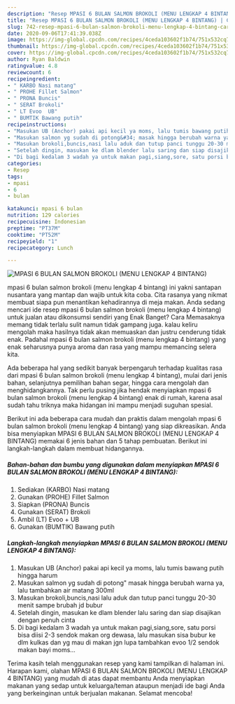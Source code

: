 ```yaml
---
description: "Resep MPASI 6 BULAN SALMON BROKOLI (MENU LENGKAP 4 BINTANG) | Cara Mengolah MPASI 6 BULAN SALMON BROKOLI (MENU LENGKAP 4 BINTANG) Yang Mudah Dan Praktis"
title: "Resep MPASI 6 BULAN SALMON BROKOLI (MENU LENGKAP 4 BINTANG) | Cara Mengolah MPASI 6 BULAN SALMON BROKOLI (MENU LENGKAP 4 BINTANG) Yang Mudah Dan Praktis"
slug: 742-resep-mpasi-6-bulan-salmon-brokoli-menu-lengkap-4-bintang-cara-mengolah-mpasi-6-bulan-salmon-brokoli-menu-lengkap-4-bintang-yang-mudah-dan-praktis
date: 2020-09-06T17:41:39.038Z
image: https://img-global.cpcdn.com/recipes/4ceda103602f1b74/751x532cq70/mpasi-6-bulan-salmon-brokoli-menu-lengkap-4-bintang-foto-resep-utama.jpg
thumbnail: https://img-global.cpcdn.com/recipes/4ceda103602f1b74/751x532cq70/mpasi-6-bulan-salmon-brokoli-menu-lengkap-4-bintang-foto-resep-utama.jpg
cover: https://img-global.cpcdn.com/recipes/4ceda103602f1b74/751x532cq70/mpasi-6-bulan-salmon-brokoli-menu-lengkap-4-bintang-foto-resep-utama.jpg
author: Ryan Baldwin
ratingvalue: 4.8
reviewcount: 6
recipeingredient:
- " KARBO Nasi matang"
- " PROHE Fillet Salmon"
- " PRONA Buncis"
- " SERAT Brokoli"
- " LT Evoo  UB"
- " BUMTIK Bawang putih"
recipeinstructions:
- "Masukan UB (Anchor) pakai api kecil ya moms, lalu tumis bawang putih hingga harum"
- "Masukan salmon yg sudah di potong&#34; masak hingga berubah warna ya, lalu tambahkan air matang 300ml"
- "Masukan brokoli,buncis,nasi lalu aduk dan tutup panci tunggu 20-30 menit sampe brubah jd bubur"
- "Setelah dingin, masukan ke dlam blender lalu saring dan siap disajikan dengan penuh cinta"
- "Di bagi kedalam 3 wadah ya untuk makan pagi,siang,sore, satu porsi bisa diisi 2-3 sendok makan org dewasa, lalu masukan sisa bubur ke dlm kulkas dan yg mau di makan jgn lupa tambahkan evoo 1/2 sendok makan bayi moms..."
categories:
- Resep
tags:
- mpasi
- 6
- bulan

katakunci: mpasi 6 bulan 
nutrition: 129 calories
recipecuisine: Indonesian
preptime: "PT37M"
cooktime: "PT52M"
recipeyield: "1"
recipecategory: Lunch

---
```



![MPASI 6 BULAN SALMON BROKOLI (MENU LENGKAP 4 BINTANG)](https://img-global.cpcdn.com/recipes/4ceda103602f1b74/751x532cq70/mpasi-6-bulan-salmon-brokoli-menu-lengkap-4-bintang-foto-resep-utama.jpg)


mpasi 6 bulan salmon brokoli (menu lengkap 4 bintang) ini yakni santapan nusantara yang mantap dan wajib untuk kita coba. Cita rasanya yang nikmat membuat siapa pun menantikan kehadirannya di meja makan.
Anda sedang mencari ide resep mpasi 6 bulan salmon brokoli (menu lengkap 4 bintang) untuk jualan atau dikonsumsi sendiri yang Enak Banget? Cara Memasaknya memang tidak terlalu sulit namun tidak gampang juga. kalau keliru mengolah maka hasilnya tidak akan memuaskan dan justru cenderung tidak enak. Padahal mpasi 6 bulan salmon brokoli (menu lengkap 4 bintang) yang enak seharusnya punya aroma dan rasa yang mampu memancing selera kita.

Ada beberapa hal yang sedikit banyak berpengaruh terhadap kualitas rasa dari mpasi 6 bulan salmon brokoli (menu lengkap 4 bintang), mulai dari jenis bahan, selanjutnya pemilihan bahan segar, hingga cara mengolah dan menghidangkannya. Tak perlu pusing jika hendak menyiapkan mpasi 6 bulan salmon brokoli (menu lengkap 4 bintang) enak di rumah, karena asal sudah tahu triknya maka hidangan ini mampu menjadi suguhan spesial.




Berikut ini ada beberapa cara mudah dan praktis dalam mengolah mpasi 6 bulan salmon brokoli (menu lengkap 4 bintang) yang siap dikreasikan. Anda bisa menyiapkan MPASI 6 BULAN SALMON BROKOLI (MENU LENGKAP 4 BINTANG) memakai 6 jenis bahan dan 5 tahap pembuatan. Berikut ini langkah-langkah dalam membuat hidangannya.

<!--inarticleads1-->

##### Bahan-bahan dan bumbu yang digunakan dalam menyiapkan MPASI 6 BULAN SALMON BROKOLI (MENU LENGKAP 4 BINTANG):

1. Sediakan  (KARBO) Nasi matang
1. Gunakan  (PROHE) Fillet Salmon
1. Siapkan  (PRONA) Buncis
1. Gunakan  (SERAT) Brokoli
1. Ambil  (LT) Evoo + UB
1. Gunakan  (BUMTIK) Bawang putih




<!--inarticleads2-->

##### Langkah-langkah menyiapkan MPASI 6 BULAN SALMON BROKOLI (MENU LENGKAP 4 BINTANG):

1. Masukan UB (Anchor) pakai api kecil ya moms, lalu tumis bawang putih hingga harum
1. Masukan salmon yg sudah di potong&#34; masak hingga berubah warna ya, lalu tambahkan air matang 300ml
1. Masukan brokoli,buncis,nasi lalu aduk dan tutup panci tunggu 20-30 menit sampe brubah jd bubur
1. Setelah dingin, masukan ke dlam blender lalu saring dan siap disajikan dengan penuh cinta
1. Di bagi kedalam 3 wadah ya untuk makan pagi,siang,sore, satu porsi bisa diisi 2-3 sendok makan org dewasa, lalu masukan sisa bubur ke dlm kulkas dan yg mau di makan jgn lupa tambahkan evoo 1/2 sendok makan bayi moms...




Terima kasih telah menggunakan resep yang kami tampilkan di halaman ini. Harapan kami, olahan MPASI 6 BULAN SALMON BROKOLI (MENU LENGKAP 4 BINTANG) yang mudah di atas dapat membantu Anda menyiapkan makanan yang sedap untuk keluarga/teman ataupun menjadi ide bagi Anda yang berkeinginan untuk berjualan makanan. Selamat mencoba!
